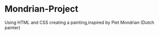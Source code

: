 # Mondrian-Project
Using HTML and CSS creating a painting,inspired by Piet Mondrian (Dutch painter)
